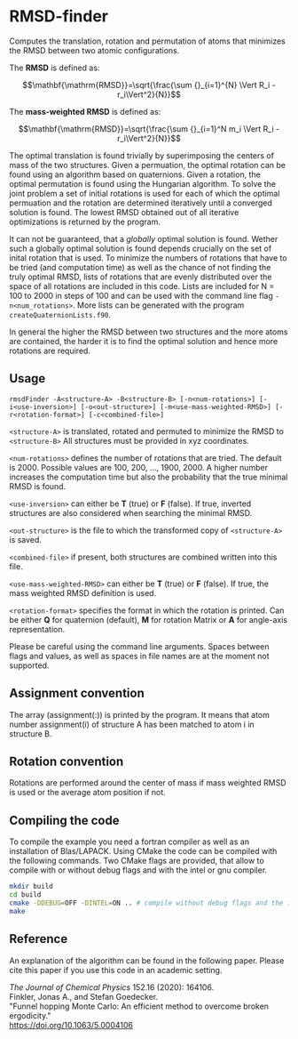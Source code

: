 # RMSD-finder
Computes the translation, rotation and permutation of atoms that minimizes the RMSD between two atomic configurations. 

The **RMSD** is defined as:
```math
\mathbf{\mathrm{RMSD}}=\sqrt{\frac{\sum {}_{i=1}^{N} \Vert R_i - r_i\Vert^2}{N}}
```

The **mass-weighted RMSD** is defined as:
```math
\mathbf{\mathrm{RMSD}}=\sqrt{\frac{\sum {}_{i=1}^N  m_i \Vert R_i - r_i\Vert^2}{N}}
```


The optimal translation is found trivially by superimposing the centers of mass of the two structures. 
Given a permuation, the optimal rotation can be found using an algorithm based on quaternions. 
Given a rotation, the optimal permutation is found using the Hungarian algorithm. 
To solve the joint problem a set of initial rotations is used for each of which the optimal permuation and the rotation are determined iteratively until a converged solution is found. The lowest RMSD obtained out of all iterative optimizations is returned by the program.

It can not be guaranteed, that a _globally_ optimal solution is found.
Wether such a globally optimal solution is found depends crucially on the set of inital rotation that is used. 
To minimize the numbers of rotations that have to be tried (and computation time) as well as the chance of not finding the truly optimal RMSD, lists of rotations that are evenly distributed over the space of all rotations are included in this code. 
Lists are included for N = 100 to 2000 in steps of 100 and can be used with the command line flag `-n<num_rotations>`. More lists can be generated with the program `createQuaternionLists.f90`.

In general the higher the RMSD between two structures and the more atoms are contained, the harder it is to find the optimal solution and hence more rotations are required.  



## Usage
`rmsdFinder -A<structure-A> -B<structure-B> [-n<num-rotations>] [-i<use-inversion>] [-o<out-structure>] [-m<use-mass-weighted-RMSD>] [-r<rotation-format>] [-c<combined-file>]`

`<structure-A>` is translated, rotated and permuted to minimize the RMSD to `<structure-B>`
All structures must be provided in xyz coordinates. 
       
`<num-rotations>` defines the number of rotations that are tried. The default is 2000. 
Possible values are 100, 200, ..., 1900, 2000.
A higher number increases the computation time but also the probability
that the true minimal RMSD is found.
       
`<use-inversion>` can either be **T** (true) or **F** (false). 
If true, inverted structures are also considered when searching the minimal RMSD.
       
`<out-structure>` is the file to which the transformed copy of `<structure-A>` is saved.

`<combined-file>` if present, both structures are combined written into this file.
   
`<use-mass-weighted-RMSD>` can either be **T** (true) or **F** (false).
If true, the mass weighted RMSD definition is used.
       
`<rotation-format>` specifies the format in which the rotation is printed.
Can be either **Q** for quaternion (default), **M** for rotation Matrix or **A** for angle-axis representation.

Please be careful using the command line arguments. Spaces between flags and values, as well as spaces in file names are at the moment not supported. 

## Assignment convention
The array (assignment(:)) is printed by the program.
It means that atom number assignment(i) of structure A has been matched to atom i in structure B.

## Rotation convention
Rotations are performed around the center of mass if mass weighted RMSD is used or the average atom position if not.

## Compiling the code

To compile the example you need a fortran compiler as well as an installation of Blas/LAPACK. 
Using CMake the code can be compiled with the following commands.
Two CMake flags are provided, that allow to compile with or without debug flags and with the intel or gnu compiler.

```bash
mkdir build
cd build
cmake -DDEBUG=OFF -DINTEL=ON .. # compile without debug flags and the intel fortran compiler
make
```


## Reference
An explanation of the algorithm can be found in the following paper. 
Please cite this paper if you use this code in an academic setting.


_The Journal of Chemical Physics_ 152.16 (2020): 164106.   
Finkler, Jonas A., and Stefan Goedecker.  
"Funnel hopping Monte Carlo: An efficient method to overcome broken ergodicity."  
<https://doi.org/10.1063/5.0004106>   



